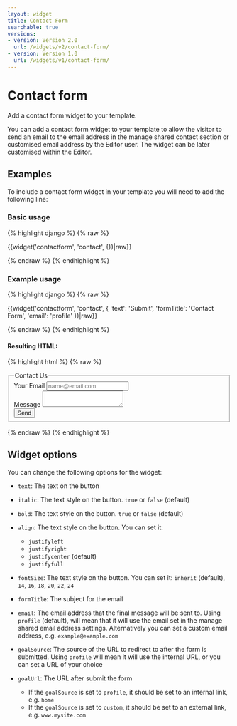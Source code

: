 ```yaml
---
layout: widget
title: Contact Form
searchable: true
versions:
- version: Version 2.0
  url: /widgets/v2/contact-form/
- version: Version 1.0
  url: /widgets/v1/contact-form/
---
```


# Contact form

Add a contact form widget to your template.

You can add a contact form widget to your template to allow the visitor to send an email to the email address in the manage shared contact section or customised email address by the Editor user. The widget can be later customised within the Editor.

## Examples

To include a contact form widget in your template you will need to add the following line:

### Basic usage

{% highlight django %}
{% raw %}

  {{widget('contactform', 'contact', {})|raw}}

{% endraw %}
{% endhighlight %}

### Example usage

{% highlight django %}
{% raw %}

  {{widget('contactform', 'contact', {
    'text': 'Submit',
    'formTitle': 'Contact Form',
    'email': 'profile'
  })|raw}}

{% endraw %}
{% endhighlight %}

#### Resulting HTML:

{% highlight html %}
{% raw %}

<div id="page-zones__template-widgets__contact" data-name="contactform" class="widget  widget--template-widget">
  <div class="bk-contactform  contactform  widget__contactform">
    <form class="form  contactform__form">
      <fieldset class="fieldset  contactform__fieldset">
        <legend class="legend  contactform__legend">Contact Us</legend>
        <div class="form-body  contactform__form-body">
          <div class="form-group  contactform__form-group">
            <label class="label  label--email  contactform__label" for="page-zones__main-widgets__ContactFormWidget__input--email">Your Email</label>
            <input class="input  input--email  input--single-line  contactform__input js-email-input" id="page-zones__main-widgets__ContactFormWidget__input--email" name="page-zones__main-widgets__ContactFormWidget__input--email" placeholder="name@email.com" type="email" />
          </div>
          <div class="form-group  contactform__form-group">
            <label class="label  label--message  contactform__label" for="page-zones__main-widgets__ContactFormWidget__textarea--message">Message</label>
            <textarea class="textarea  textarea--message  contactform__textarea js-message-input" id="page-zones__main-widgets__ContactFormWidget__textarea--message" name="page-zones__main-widgets__ContactFormWidget__textarea--message"></textarea>
          </div>
          <div class="form-group  contactform__form-group">
            <input class="button  button--submit  contactform__input  " type="submit"  value="Send" />
          </div>
        </div>
      </fieldset>
    </form>
  </div>
</div>

{% endraw %}
{% endhighlight %}

## Widget options

You can change the following options for the widget:

* ```text```: The text on the button

* ```italic```: The text style on the button. ```true``` or ```false``` (default)

* ```bold```: The text style on the button. ```true``` or ```false``` (default)

* ```align```: The text style on the button. You can set it: 

  * ```justifyleft```
  * ```justifyright```
  * ```justifycenter``` (default)
  * ```justifyfull```

* ```fontSize```: The text style on the button. You can set it: 
  ```inherit``` (default), ```14```, ```16```, ```18```, ```20```, ```22```, ```24```

* ```formTitle```: The subject for the email

* ```email```: The email address that the final message will be sent to. Using ```profile``` (default), will mean that it will use the email set in the manage shared email address settings. Alternatively you can set a custom email address, e.g. ```example@example.com```

* ```goalSource```: The source of the URL to redirect to after the form is submitted.
  Using ```profile``` will mean it will use the internal URL, or you can set a URL of your choice

* ```goalUrl```: The URL after submit the form

  * If the ```goalSource``` is set to ```profile```, it should be set to an internal link, e.g. ```home```
  * If the ```goalSource``` is set to ```custom```, it should be set to an external link, e.g. ```www.mysite.com```

